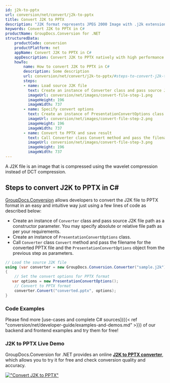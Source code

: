```yaml
---
id: j2k-to-pptx
url: conversion/net/convert/j2k-to-pptx
title: Convert J2K to PPTX
description: "J2K format represents JPEG 2000 Image with .j2k extension. Learn how to convert J2K to PPTX file programmatically in C# language using GroupDocs.Conversion for .NET library."
keywords: Convert J2K to PPTX in C#
productName: GroupDocs.Conversion for .NET
structuredData:
    productCode: conversion
    productPlatform: net
    appName: Convert J2K to PPTX in C#
    appDescription: Convert J2K to PPTX natively with high performance using C# language and server side GroupDocs.Conversion for .NET APIs, without the use of any software like Microsoft or Open Office.
    howTo:
        name: How to convert J2K to PPTX in C# 
        description: Some description
        url: conversion/net/convert/j2k-to-pptx/#steps-to-convert-j2k-to-pptx-in-c
        steps:
        - name: Load source J2K file 
          text: Create an instance of Converter class and pass source J2K file path as a constructor parameter. You may specify absolute or relative file path as per your requirements. 
          imageUrl: conversion/net/images/convert-file-step-1.png
          imageHeight: 196
          imageWidth: 737
        - name: Specify convert options 
          text: Create an instance of PresentationConvertOptions class.
          imageUrl: conversion/net/images/convert-file-step-2.png
          imageHeight: 196
          imageWidth: 737
        - name: Convert to PPTX and save result 
          text: Call Converter class Convert method and pass the filename for the converted HTML file and the PresentationConvertOptions object from the previous step as parameters.
          imageUrl: conversion/net/images/convert-file-step-3.png
          imageHeight: 196
          imageWidth: 737
---
```


A J2K file is an image that is compressed using the wavelet compression instead of DCT compression.

## Steps to convert J2K to PPTX in C#

[GroupDocs.Conversion](https://products.groupdocs.com/conversion/net) allows developers to convert the J2K file to PPTX format in an easy and intuitive way just using a few lines of code as described below:

* Create an instance of `Converter` class and pass source J2K file path as a constructor parameter. You may specify absolute or relative file path as per your requirements. 
* Create an instance of `PresentationConvertOptions` class.
* Call `Converter` class `Convert` method and pass the filename for the converted PPTX file and the `PresentationConvertOptions` object from the previous step as parameters.

```csharp
// Load the source J2K file
using (var converter = new GroupDocs.Conversion.Converter("sample.j2k"))
{
    // Set the convert options for PPTX format
   var options = new PresentationConvertOptions();
    // Convert to PPTX format
    converter.Convert("converted.pptx", options);
}
```

### Code Examples

Please find more [use-cases and complete C# sources]({{< ref "conversion/net/developer-guide/examples-and-demos.md" >}}) of our backend and frontend examples and try them for free!

### J2K to PPTX Live Demo

GroupDocs.Conversion for .NET provides an online [**J2K to PPTX converter**](https://products.groupdocs.app/conversion/j2k-to-pptx), which allows you to try it for free and check conversion quality and accuracy.

[!["Convert J2K to PPTX"](conversion/net/images/convert-to-pptx/convert-j2k-to-pptx.png)](https://products.groupdocs.app/conversion/j2k-to-pptx)